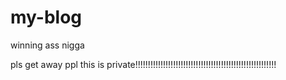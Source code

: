 # my-blog
winning ass nigga

pls get away ppl this is private!!!!!!!!!!!!!!!!!!!!!!!!!!!!!!!!!!!!!!!!!!!!!!!!!!!!!!!!
